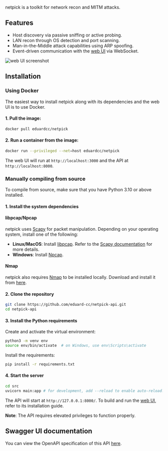 netpick is a toolkit for network recon and MITM attacks.

## Features

- Host discovery via passive sniffing or active probing.
- LAN recon through OS detection and port scanning.
- Man-in-the-Middle attack capabilities using ARP spoofing.
- Event-driven communication with the [web UI](https://github.com/eduard-cc/half-diamond-web) via WebSocket.

![web UI screenshot](https://github.com/eduard-cc/netpick-api/blob/main/docs/media/screenshot.png?raw=true)

## Installation

### Using Docker

The easiest way to install netpick along with its dependencies and the web UI is to use Docker.

#### 1. Pull the image:

```bash
docker pull eduardcc/netpick
```

#### 2. Run a container from the image:

```bash
docker run --privileged --net=host eduardcc/netpick
```

The web UI will run at `http://localhost:3000` and the API at `http://localhost:8000`.

### Manually compiling from source

To compile from source, make sure that you have Python 3.10 or above installed.

#### 1. Install the system dependencies

#### libpcap/Npcap

netpick uses [Scapy](https://scapy.net/) for packet manipulation. Depending on your operating system, install one of the following:

- **Linux/MacOS**: Install [libpcap](https://www.tcpdump.org/). Refer to the [Scapy documentation](https://scapy.readthedocs.io/en/latest/installation.html#platform-specific-instructions) for more details.
- **Windows**: Install [Npcap](https://npcap.com/).

#### Nmap

netpick also requires [Nmap](https://nmap.org/) to be installed locally. Download and install it from [here](https://nmap.org/download.html).

#### 2. Clone the repository

```bash
git clone https://github.com/eduard-cc/netpick-api.git
cd netpick-api
```

#### 3. Install the Python requirements

Create and activate the virtual environment:

```bash
python3 -m venv env
source env/bin/activate  # on Windows, use env\Scripts\activate
```

Install the requirements:

```bash
pip install -r requirements.txt
```

#### 4. Start the server

```bash
cd src
uvicorn main:app # for development, add --reload to enable auto-reload.
```

The API will start at `http://127.0.0.1:8000/`. To build and run the [web UI](https://github.com/eduard-cc/half-diamond-web), refer to its installation guide.

**Note**: The API requires elevated privileges to function properly.

## Swagger UI documentation

You can view the OpenAPI specification of this API [here](https://eduard-cc.github.io/boards-api/).
